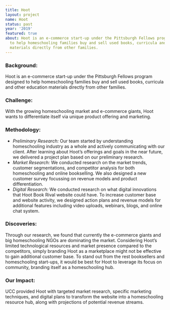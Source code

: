 ```yaml
---
title: Hoot
layout: project
name: Hoot
status: past
year: '2019'
featured: true
about: Hoot is an e-commerce start-up under the Pittsburgh Fellows program designed
  to help homeschooling families buy and sell used books, curricula and other education
  materials directly from other families.
---
```


### **Background:**

Hoot is an e-commerce start-up under the Pittsburgh Fellows program designed to help homeschooling families buy and sell used books, curricula and other education materials directly from other families.

### **Challenge:**

With the growing homeschooling market and e-commerce giants, Hoot wants to differentiate itself via unique product offering and marketing.

### **Methodology:**

- 	*Preliminary Research:* Our team started by understanding homeschooling industry as a whole and actively communicating with our client. After learning about Hoot’s offerings and goals in the near future, we delivered a project plan based on our preliminary research.
-	*Market Research:* We conducted research on the market trends, customer segmentations, and competitor analysis for both homeschooling and online bookselling. We also designed a new customer survey focussing on revenue models and product differentiation.
-	*Digital Research:* We conducted research on what digital innovations that Hoot Book Rival website could have. To increase customer base and website activity, we designed action plans and revenue models for additional features including video uploads, webinars, blogs, and online chat system.

### **Discoveries:**

Through our research, we found that currently the e-commerce giants and big homeschooling NGOs are dominating the market. Considering Hoot’s limited technological resources and market presence compared to the competitors, simply branding Hoot as a marketplace might not be effective to gain additional customer base. To stand out from the rest booksellers and homeschooling start-ups, it would be best for Hoot to leverage its focus on community, branding itself as a homeschooling hub.

### **Our Impact:**

 UCC provided Hoot with targeted market research, specific marketing techniques, and digital plans to transform the website into a homeschooling resource hub, along with projections of potential revenue streams.  